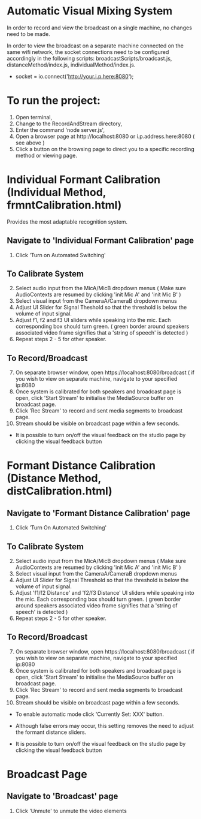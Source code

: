 Automatic Visual Mixing System
==============================

In order to record and view the broadcast on a single machine, no changes need to be made.

In order to view the broadcast on a separate machine connected on the same wifi network,
the socket connections need to be configured accordingly in the following scripts:
broadcastScripts/broadcast.js, distanceMethod/index.js, individualMethod/index.js.

* socket = io.connect('http://your.i.p.here:8080');

To run the project:
===================
1. Open terminal,
2. Change to the RecordAndStream directory,
3. Enter the command 'node server.js',
4. Open a browser page at http://localhost:8080 or i.p.address.here:8080 ( see above )
5. Click a button on the browsing page to direct you to a specific recording method or viewing page.

# Individual Formant Calibration (Individual Method, frmntCalibration.html)
Provides the most adaptable recognition system.

## Navigate to 'Individual Formant Calibration' page

1. Click 'Turn on Automated Switching'

## To Calibrate System
2.  Select audio input from the MicA/MicB dropdown menus
    ( Make sure AudioContexts are resumed by clicking 'init Mic A' and 'init Mic B' )
3.  Select visual input from the CameraA/CameraB dropdown menus
4.  Adjust UI Slider for Signal Theshold so that the threshold is below the volume of input signal.
5.  Adjust f1, f2 and f3 UI sliders while speaking into the mic. Each corresponding box should turn green.
    ( green border around speakers associated video frame signifies that a 'string of speech' is detected )
6.  Repeat steps 2 - 5 for other speaker.


## To Record/Broadcast
7.  On separate browser window, open https://localhost:8080/broadcast
    ( if you wish to view on separate machine, navigate to your specified ip:8080
8.  Once system is calibrated for both speakers and broadcast page is open, click 'Start Stream'
    to initialise the MediaSource buffer on broadcast page.
9.  Click 'Rec Stream' to record and sent media segments to broadcast page.
10. Stream should be visible on broadcast page within a few seconds.


* It is possible to turn on/off the visual feedback on the studio page by clicking the visual feedback button

# Formant Distance Calibration (Distance Method, distCalibration.html)

## Navigate to 'Formant Distance Calibration' page

1. Click 'Turn On Automated Switching'

## To Calibrate System
2.  Select audio input from the MicA/MicB dropdown menus
    ( Make sure AudioContexts are resumed by clicking 'init Mic A' and 'init Mic B' )
3.  Select visual input from the CameraA/CameraB dropdown menus
4.  Adjust UI Slider for Signal Threshold so that the threshold is below the volume of input signal.
5.  Adjust 'f1/f2 Distance' and 'f2/f3 Distance' UI sliders while speaking into the mic.
    Each corresponding box should turn green.
    ( green border around speakers associated video frame signifies that a 'string of speech' is detected )
6.  Repeat steps 2 - 5 for other speaker.

## To Record/Broadcast
7.  On separate browser window, open https://localhost:8080/broadcast
    ( if you wish to view on separate machine, navigate to your specified ip:8080
8.  Once system is calibrated for both speakers and broadcast page is open, click 'Start Stream'
    to initialise the MediaSource buffer on broadcast page.
9.  Click 'Rec Stream' to record and sent media segments to broadcast page.
10. Stream should be visible on broadcast page within a few seconds.


* To enable automatic mode click 'Currently Set: XXX' button.
* Although false errors may occur, this setting removes the need to adjust the formant distance sliders.

* It is possible to turn on/off the visual feedback on the studio page by clicking the visual feedback button

# Broadcast Page

## Navigate to 'Broadcast' page

1. Click 'Unmute' to unmute the video elements
